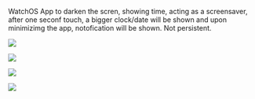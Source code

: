 WatchOS App to darken the scren, showing time, acting as a screensaver, after one seconf touch, a bigger clock/date will be shown and upon minimizimg the app, notofication will be shown. Not persistent.


![](https://i.postimg.cc/QVZrcPwt/4-F44-A540-6-E1-E-462-E-AB93-C2-FD5059-F33-D-4-5005-c.jpg)

![](https://i.postimg.cc/wxmMsds9/66001270-C00-C-4473-A503-9-AACFA7-C5960-4-5005-c.jpg)

![](https://i.postimg.cc/FsXRynj3/60-C6582-F-0-F2-E-4636-8-E62-354-ADE263-A18-4-5005-c.jpg)

![](https://i.postimg.cc/nh0htFNG/BB3-A980-B-8397-41-F2-8-A1-D-8512-CA741-EDA-4-5005-c.jpg)

